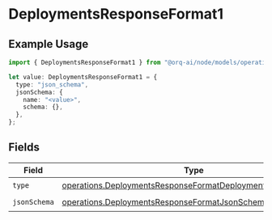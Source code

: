 # DeploymentsResponseFormat1

## Example Usage

```typescript
import { DeploymentsResponseFormat1 } from "@orq-ai/node/models/operations";

let value: DeploymentsResponseFormat1 = {
  type: "json_schema",
  jsonSchema: {
    name: "<value>",
    schema: {},
  },
};
```

## Fields

| Field                                                                                                                                      | Type                                                                                                                                       | Required                                                                                                                                   | Description                                                                                                                                |
| ------------------------------------------------------------------------------------------------------------------------------------------ | ------------------------------------------------------------------------------------------------------------------------------------------ | ------------------------------------------------------------------------------------------------------------------------------------------ | ------------------------------------------------------------------------------------------------------------------------------------------ |
| `type`                                                                                                                                     | [operations.DeploymentsResponseFormatDeploymentsResponseType](../../models/operations/deploymentsresponseformatdeploymentsresponsetype.md) | :heavy_check_mark:                                                                                                                         | N/A                                                                                                                                        |
| `jsonSchema`                                                                                                                               | [operations.DeploymentsResponseFormatJsonSchema](../../models/operations/deploymentsresponseformatjsonschema.md)                           | :heavy_check_mark:                                                                                                                         | N/A                                                                                                                                        |